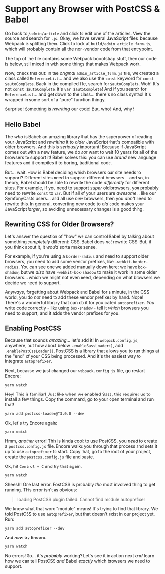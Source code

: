 # Support any Browser with PostCSS & Babel

Go back to `/admin/article` and click to edit one of the articles. View the
source and search for `.js`. Okay, we have several JavaScript files, because
Webpack is splitting them. Click to look at `build/admin_article_form.js`, which
will probably contain all the non-vendor code from that entrypoint.

The top of the file contains some Webpack boootstrap stuff, then our code is below,
still mixed in with some things that makes Webpack work.

Now, check this out: in the *original* `admin_article_form.js` file, we created
a class called `ReferenceList`... and we also use the `const` keyword for
`const $autoComplete`. Back in the compiled file, search for `$autoComplete`. Woh!
It's not `const $autoComplete`, it's `var $autoComplete`! And if you search for
`ReferenceList`... and get down to the class... there's no class syntax! It's
wrapped in some sort of a "pure" function thingy.

Surprise! Something is *rewriting* our code! But, who? And, why?

## Hello Babel

The *who* is Babel: an amazing library that has the superpower of reading your
JavaScript and *rewriting* it to *older* JavaScript that's compatible with older
browsers. And this is *seriously* important! Because if JavaScript comes out with
a new feature, we do *not* want to wait 10 years for all of the browsers to support
it! Babel solves this: you can use *brand* new language features and it compiles
it to boring, traditional code.

But... wait. How is Babel deciding which browsers our site needs to support?
Different sites need to support different browsers... and so, in theory, Babel
should be able to rewrite the code *differently* for different sites. For example,
if you need to support *super* old browsers, you probably need to rewrite `const`
to `var`. But if all of your users are *awesome*... like our SymfonyCasts users...
and all use *new* browsers, then you *don't* need to rewrite this. In general,
converting new code to *old* code makes your JavaScript *larger*, so avoiding
unnecessary changes is a good thing.

## Rewriting CSS for Older Browsers?

Let's answer the question of "how" we can control Babel by talking about something
*completely* different: CSS. Babel does *not* rewrite CSS. But, if you think about
it, it *would* sorta make sense.

For example, if you're using a `border-radius` and need to support older browsers,
you need to add some vendor prefixes, like `-webkit-border-radius`. You can see
one we added manually down here: we have `box-shadow`, but we *also*
have `-webkit-box-shadow` to make it work in some older browsers... which we might
not even need, depending on what browsers we decide we need to support.

*Anyways*, forgetting about Webpack and Babel for a minute, in the CSS world, you
do *not* need to add these vendor prefixes by hand. Nope! There's a wonderful
library that can do it for you called `autoprefixer`. *You* write code correctly -
like using `box-shadow` - tell it *which* browsers you need to support, and it
adds the vendor prefixes for you.

## Enabling PostCSS

Because that sounds *amazing*... let's add it! In `webpack.config.js`, anywhere,
but how about below `.enableSassLoader()`, add `.enablePostCssLoader()`. PostCSS
is a library that allows you to run things at the "end" of your CSS being processed.
And it's the easiest way to integrate `autoprefixer`.

Next, because we just changed our `webpack.config.js` file, go restart Encore:

```terminal-silent
yarn watch
```

Hey! This is familiar! Just like when we enabled Sass, this requires us to install
a few things. Copy the command, go to your open terminal and run that!

```terminal-silent
yarn add postcss-loader@^3.0.0 --dev
```

Ok, let's try Encore again:

```terminal-silent
yarn watch
```

Hmm, *another* error! This is kinda cool: to use PostCSS, you *need* to create a
`postcss.config.js` file. Encore walks you through that process and sets it up
to use `autoprefixer` to start. Copy that, go to the root of your project, create
the `postcss.config.js` file and paste.

Ok, hit `Control + C` and try that again:

```terminal-silent
yarn watch
```

Sheesh! One last error. PostCSS is probably *the* most involved thing to get running.
This error isn't as obvious:

> loading PostCSS plugin failed: Cannot find module autoprefixer

We know what that word "module" means! It's trying to find that library. We
told PostCSS to use `autoprefixer`, but that doesn't exist in our project yet.
Run:

```terminal
yarn add autoprefixer --dev
```

And *now* try Encore.

```terminal
yarn watch
```

No errors! So... it's *probably* working? Let's see it in action next *and* learn
how we can tell PostCSS *and* Babel *exactly* which browsers we need to support.
